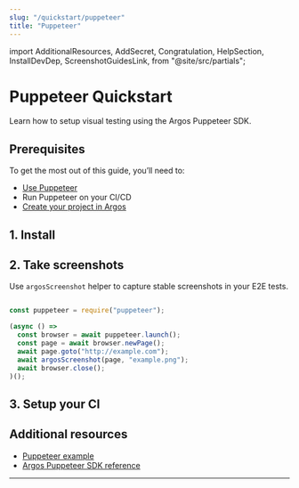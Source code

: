 ```yaml
---
slug: "/quickstart/puppeteer"
title: "Puppeteer"
---
```


import 
  AdditionalResources,
  AddSecret,
  Congratulation,
  HelpSection,
  InstallDevDep,
  ScreenshotGuidesLink,
 from "@site/src/partials";

# Puppeteer Quickstart

Learn how to setup visual testing using the Argos Puppeteer SDK.

## Prerequisites

To get the most out of this guide, you’ll need to:

- [Use Puppeteer](https://pptr.dev/#getting-started)
- Run Puppeteer on your CI/CD
- [Create your project in Argos](https://app.argos-ci.com/new)

## 1. Install



## 2. Take screenshots

Use <code>argosScreenshot</code> helper to capture stable screenshots in your E2E tests.

```js

const puppeteer = require("puppeteer");

(async () => 
  const browser = await puppeteer.launch();
  const page = await browser.newPage();
  await page.goto("http://example.com");
  await argosScreenshot(page, "example.png");
  await browser.close();
)();
```



## 3. Setup your CI





## Additional resources

- [Puppeteer example](https://github.com/argos-ci/argos-javascript/tree/main/examples/puppeteer)
- [Argos Puppeteer SDK reference](/puppeteer)

---


